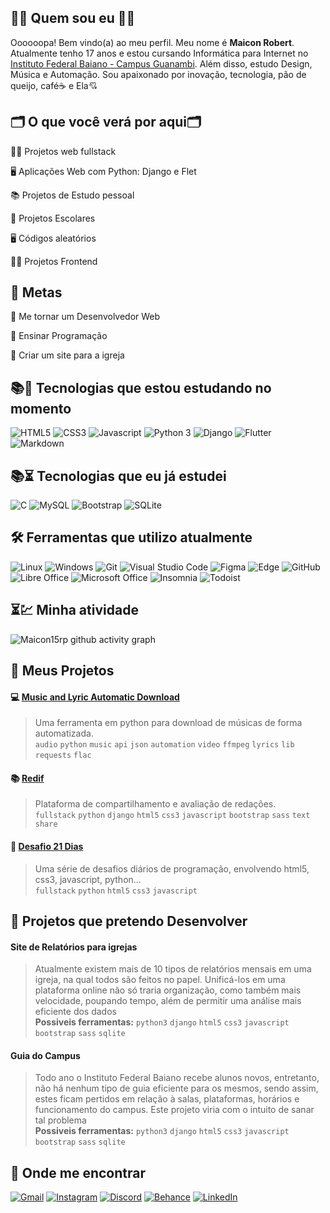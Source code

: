 ## 👩‍💻 Quem sou eu 👩‍💻
Oooooopa! Bem vindo(a) ao meu perfil. Meu nome é **Maicon Robert**. Atualmente tenho 17 anos e estou cursando Informática para Internet no [Instituto Federal Baiano - Campus Guanambi](https://www.ifbaiano.edu.br/unidades/guanambi/). Além disso, estudo Design, Música e Automação. Sou apaixonado por inovação, tecnologia, pão de queijo, café☕ e Ela💘

## 🗂️ O que você verá por aqui🗂️

👩‍💻 Projetos web fullstack

🖥️ Aplicações Web com Python: Django e Flet 

📚 Projetos de Estudo pessoal

📑️ Projetos Escolares 

🖥️ Códigos aleatórios

👩‍💻 Projetos Frontend

## 🎯 Metas
📌 Me tornar um Desenvolvedor Web

📌 Ensinar Programação

📌 Criar um site para a igreja

## 📚🦾 Tecnologias que estou estudando no momento 
![HTML5](https://img.shields.io/badge/HTML5-E34F26?style=for-the-badge&logo=html5&logoColor=white)
![CSS3](https://img.shields.io/badge/CSS3-1572B6?style=for-the-badge&logo=css3&logoColor=white)
![Javascript](https://img.shields.io/badge/JavaScript-323330?style=for-the-badge&logo=javascript&logoColor=F7DF1E)
![Python 3](https://img.shields.io/badge/python-3670A0?style=for-the-badge&logo=python&logoColor=ffdd54)
![Django](https://img.shields.io/badge/django-%23092E20.svg?style=for-the-badge&logo=django&logoColor=white)
![Flutter](https://img.shields.io/badge/Flutter-%2302569B.svg?style=for-the-badge&logo=Flutter&logoColor=white)
![Markdown](https://img.shields.io/badge/Markdown-000000?style=for-the-badge&logo=markdown&logoColor=black&labelColor=white&color=white)

## 📚⏳ Tecnologias que eu já estudei 
![C](https://img.shields.io/badge/C-00599C?style=for-the-badge&logo=c&logoColor=white)
![MySQL](https://img.shields.io/badge/MySQL-FFC500?style=for-the-badge&logo=mysql&logoColor=black&labelColor=white)
![Bootstrap](https://img.shields.io/badge/Bootstrap-563D7C?style=for-the-badge&logo=bootstrap&logoColor=white)
![SQLite](https://img.shields.io/badge/sqlite-%2307405e.svg?style=for-the-badge&logo=sqlite&logoColor=white)

## :hammer_and_wrench: Ferramentas que utilizo atualmente
![Linux](https://img.shields.io/badge/Linux-FCC644?style=for-the-badge&logo=linux&logoColor=black)
![Windows](https://img.shields.io/badge/Windows-0078D6?style=for-the-badge&logo=windows&logoColor=white)
![Git](https://img.shields.io/badge/GIT-E44C30?style=for-the-badge&logo=git&logoColor=white)
![Visual Studio Code](https://img.shields.io/badge/VSCode-0078D4?style=for-the-badge&logo=visual%20studio%20code&logoColor=white)
![Figma](https://img.shields.io/badge/figma-%23F24E1E.svg?style=for-the-badge&logo=figma&logoColor=white&labelColor=red&color=red)
![Edge](https://img.shields.io/badge/Edge-0078D7?style=for-the-badge&logo=Microsoft-edge&logoColor=white)
![GitHub](https://img.shields.io/badge/github-%23121011.svg?style=for-the-badge&logo=github&logoColor=white&labelColor=gray&color=gray)
![Libre Office](https://img.shields.io/badge/LibreOffice-18A303?style=for-the-badge&logo=LibreOffice&logoColor=white)
![Microsoft Office](https://img.shields.io/badge/MS_Office-D83B01?style=for-the-badge&logo=microsoft-office&logoColor=white)
![Insomnia](https://img.shields.io/badge/Insomnia-black?style=for-the-badge&logo=insomnia&logoColor=5849BE&labelColor=white&color=white)
![Todoist](https://img.shields.io/badge/Todoist-E44332?style=for-the-badge&logo=todoist&logoColor=white)

## ⏳💹 Minha atividade
![Maicon15rp github activity graph](https://activity-graph.herokuapp.com/graph?username=maicon15rp&theme=github-dark)

## :memo: Meus Projetos
#### :computer: [Music and Lyric Automatic Download](https://github.com/maicon15rp/Music-Lyric-Download)
> Uma ferramenta em python para download de músicas de forma automatizada. <br>
> `audio` `python` `music` `api` `json` `automation` `video` `ffmpeg` `lyrics` `lib` `requests` `flac`

#### :books: [Redif](https://github.com/maicon15rp/Redif)
> Plataforma de compartilhamento e avaliação de redações. <br>
> `fullstack` `python` `django` `html5` `css3` `javascript` `bootstrap` `sass` `text` `share`

#### 🦾 [Desafio 21 Dias](https://github.com/maicon15rp/Desafio-21-Dias)
> Uma série de desafios diários de programação, envolvendo html5, css3, javascript, python... <br>
> `fullstack` `python` `html5` `css3` `javascript`

## :memo: Projetos que pretendo Desenvolver 
#### Site de Relatórios para igrejas
> Atualmente existem mais de 10 tipos de relatórios mensais em uma igreja, na qual todos são feitos no papel. Unificá-los em uma plataforma online não só traria organização, como também mais velocidade, poupando tempo, além de permitir uma análise  mais eficiente dos dados<br>
**Possiveis ferramentas:** `python3` `django` `html5` `css3` `javascript` `bootstrap` `sass` `sqlite`

#### Guia do Campus
> Todo ano o Instituto Federal Baiano recebe alunos novos, entretanto, não há nenhum tipo de guia eficiente para os mesmos, sendo assim, estes ficam pertidos em relação à salas, plataformas, horários e funcionamento do campus. Este projeto viria com o intuito de sanar tal problema<br>
**Possiveis ferramentas:** `python3` `django` `html5` `css3` `javascript` `bootstrap` `sass` `sqlite`

## 🔎 Onde me encontrar

[![Gmail](https://img.shields.io/badge/Gmail-D14836?style=for-the-badge&logo=gmail&logoColor=white)](mailto:maiconlk2321@gmail.com)
[![Instagram](https://img.shields.io/badge/maiconroberp-%23E4405F.svg?style=for-the-badge&logo=Instagram&logoColor=white)](https://www.instagram.com/maiconrobertp/)
[![Discord](https://img.shields.io/badge/Discord-%237289DA.svg?style=for-the-badge&logo=discord&logoColor=white)](http://discordapp.com/users/670372491771904012)
[![Behance](https://img.shields.io/badge/Behance-1769ff?style=for-the-badge&logo=behance&logoColor=white)](#-onde-me-encontrar)
[![LinkedIn](https://img.shields.io/badge/linkedin-%230077B5.svg?style=for-the-badge&logo=linkedin&logoColor=white)](#-onde-me-encontrar)

<!--
![Anurag's GitHub stats](https://github-readme-stats.vercel.app/api?username=maicon15rp&theme=dark)

[![Readme Card](https://github-readme-stats.vercel.app/api/pin/?username=maicon15rp&repo=music-lyric-download)](https://github.com/maicon15rp/maicon15rp)



[![GitHub Streak](https://streak-stats.demolab.com/?user=maicon15rp&theme=dark)](https://git.io/streak-stats)

[![Ashutosh's github activity graph](https://activity-graph.herokuapp.com/graph?username=maicon15rp&theme=github)](https://github.com/ashutosh00710/github-readme-activity-graph)

-->
